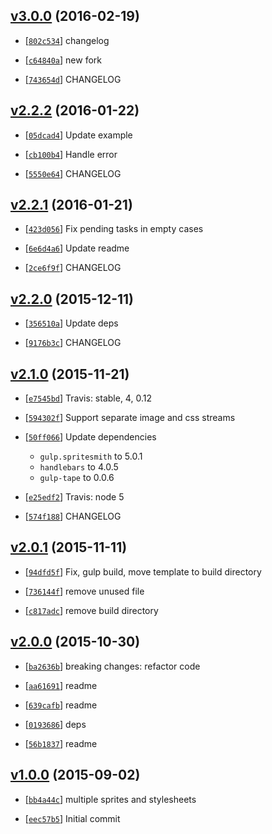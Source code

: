 <!-- 4b3234c 1455872951000 -->

## [v3.0.0](https://github.com/reducejs/gulp.spritesmith-multi/commit/4b3234c) (2016-02-19)

* [[`802c534`](https://github.com/reducejs/gulp.spritesmith-multi/commit/802c534)] changelog

* [[`c64840a`](https://github.com/reducejs/gulp.spritesmith-multi/commit/c64840a)] new fork

* [[`743654d`](https://github.com/reducejs/gulp.spritesmith-multi/commit/743654d)] CHANGELOG

## [v2.2.2](https://github.com/reducejs/gulp.spritesmith-multi/commit/0bcab22) (2016-01-22)

* [[`05dcad4`](https://github.com/reducejs/gulp.spritesmith-multi/commit/05dcad4)] Update example

* [[`cb100b4`](https://github.com/reducejs/gulp.spritesmith-multi/commit/cb100b4)] Handle error

* [[`5550e64`](https://github.com/reducejs/gulp.spritesmith-multi/commit/5550e64)] CHANGELOG

## [v2.2.1](https://github.com/reducejs/gulp.spritesmith-multi/commit/20b19cb) (2016-01-21)

* [[`423d056`](https://github.com/reducejs/gulp.spritesmith-multi/commit/423d056)] Fix pending tasks in empty cases

* [[`6e6d4a6`](https://github.com/reducejs/gulp.spritesmith-multi/commit/6e6d4a6)] Update readme

* [[`2ce6f9f`](https://github.com/reducejs/gulp.spritesmith-multi/commit/2ce6f9f)] CHANGELOG

## [v2.2.0](https://github.com/reducejs/gulp.spritesmith-multi/commit/1116ba1) (2015-12-11)

* [[`356510a`](https://github.com/reducejs/gulp.spritesmith-multi/commit/356510a)] Update deps

* [[`9176b3c`](https://github.com/reducejs/gulp.spritesmith-multi/commit/9176b3c)] CHANGELOG

## [v2.1.0](https://github.com/reducejs/gulp.spritesmith-multi/commit/394da0b) (2015-11-21)

* [[`e7545bd`](https://github.com/reducejs/gulp.spritesmith-multi/commit/e7545bd)] Travis: stable, 4, 0.12

* [[`594302f`](https://github.com/reducejs/gulp.spritesmith-multi/commit/594302f)] Support separate image and css streams

* [[`50ff066`](https://github.com/reducejs/gulp.spritesmith-multi/commit/50ff066)] Update dependencies

    
    * `gulp.spritesmith` to 5.0.1
    * `handlebars` to 4.0.5
    * `gulp-tape` to 0.0.6

* [[`e25edf2`](https://github.com/reducejs/gulp.spritesmith-multi/commit/e25edf2)] Travis: node 5

* [[`574f188`](https://github.com/reducejs/gulp.spritesmith-multi/commit/574f188)] CHANGELOG

## [v2.0.1](https://github.com/reducejs/gulp.spritesmith-multi/commit/ec0622f) (2015-11-11)

* [[`94dfd5f`](https://github.com/reducejs/gulp.spritesmith-multi/commit/94dfd5f)] Fix, gulp build, move template to build directory

* [[`736144f`](https://github.com/reducejs/gulp.spritesmith-multi/commit/736144f)] remove unused file

* [[`c817adc`](https://github.com/reducejs/gulp.spritesmith-multi/commit/c817adc)] remove build directory

## [v2.0.0](https://github.com/reducejs/gulp.spritesmith-multi/commit/7c8b579) (2015-10-30)

* [[`ba2636b`](https://github.com/reducejs/gulp.spritesmith-multi/commit/ba2636b)] breaking changes: refactor code

* [[`aa61691`](https://github.com/reducejs/gulp.spritesmith-multi/commit/aa61691)] readme

* [[`639cafb`](https://github.com/reducejs/gulp.spritesmith-multi/commit/639cafb)] readme

* [[`0193686`](https://github.com/reducejs/gulp.spritesmith-multi/commit/0193686)] deps

* [[`56b1837`](https://github.com/reducejs/gulp.spritesmith-multi/commit/56b1837)] readme

## [v1.0.0](https://github.com/reducejs/gulp.spritesmith-multi/commit/acac3d2) (2015-09-02)

* [[`bb4a44c`](https://github.com/reducejs/gulp.spritesmith-multi/commit/bb4a44c)] multiple sprites and stylesheets

* [[`eec57b5`](https://github.com/reducejs/gulp.spritesmith-multi/commit/eec57b5)] Initial commit

